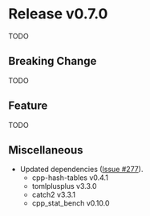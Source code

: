 # Release v0.7.0

TODO

## Breaking Change

TODO

## Feature

TODO

## Miscellaneous

- Updated dependencies ([Issue #277](https://gitlab.com/MusicScience37Projects/numerical-analysis/numerical-collection-cpp/-/issues/277)).
  - cpp-hash-tables v0.4.1
  - tomlplusplus v3.3.0
  - catch2 v3.3.1
  - cpp_stat_bench v0.10.0

